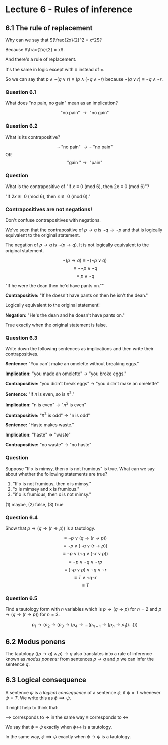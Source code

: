 # Lecture 6 - Rules of inference

## 6.1 The rule of replacement

Why can we say that $(\frac{2x}{2}^2 = x^2$?

Because $\frac{2x}{2} = x$.

And there's a rule of replacement.

It's the same in logic except with $\equiv$ instead of $=$.

So we can say that $p \land \neg(q \lor r) \equiv (p \land (\neg q \land \neg
r)$ because $\neg (q \lor r) \equiv \neg q \land \neg r$.

### Question 6.1

What does "no pain, no gain" mean as an implication?

$$ \text{"no pain" } \to \text{ "no gain"}$$

### Question 6.2

What is its contrapositive?

$$\neg \text{ "no pain" } \to \neg \text{ "no pain"}$$
OR
$$\text{"gain "} \to \text{ "pain"}$$

### Question

What is the contrapositive of "If $x \equiv 0$ (mod 6), then $2x \equiv 0$ (mod
6)"?

"If $2x \not\equiv 0$ (mod 6), then $x \not\equiv 0$ (mod 6)."

### Contrapositives are not negations!

Don't confuse contrapositives with negations.

We've seen that the contrapositive of $p \to q$ is $\neg q \to \neg p$ and that
is logically equivalent to the original statement.

The negation of $p \to q$ is $\neg (p \to q)$. It is not logically equivalent to
the original statement.

$$\neg (p \to q) \equiv \neg (\neg p \lor q)$$
$$\equiv \neg \neg p \land \neg q$$
$$\equiv p \land \neg q$$

"If he were the dean then he'd have pants on.""

**Contrapositive:** "If he doesn't have pants on then he isn't the dean."

Logically equivalent to the original statement!

**Negation:** "He's the dean and he doesn't have pants on."

True exactly when the original statement is false.

### Question 6.3

Write down the following sentences as implications and then write their
contrapositives.

**Sentence:** "You can't make an omelette without breaking eggs."

**Implication:** "you made an omelette" $\to$ "you broke eggs."

**Contrapositive:** "you didn't break eggs" $\to$ "you didn't make an omelette"

**Sentence:** "If $n$ is even, so is $n^2$."

**Implication:** "n is even" $\to$ "$n^2$ is even"

**Contrapositive:** "$n^2$ is odd" $\to$ "n is odd"

**Sentence:** "Haste makes waste."

**Implication:** "haste" $\to$ "waste"

**Contrapositive:** "no waste" $\to$ "no haste"

### Question

Suppose "If x is mimsy, then x is not frumious" is true. What can we say about
whether the following statements are true?

1. "If x is not frumious, then x is mimsy."
2. "x is mimsey and x is frumious."
3. "if x is frumious, then x is not mimsy."

(1) maybe, (2) false, (3) true

### Question 6.4

Show that $p \to (q \to (r \to p))$ is a tautology.

$$\equiv \neg p \lor (q \to (r \to p))$$
$$\equiv \neg p \lor (\neg q \lor (r \to p))$$
$$\equiv \neg p \lor (\neg q \lor (\neg r \lor p))$$
$$\equiv \neg p \lor \neg q \lor \neg r p$$
$$\equiv (\neg p \lor p) \lor \neg q \lor \neg r$$
$$\equiv T \lor \neg q \neg r$$
$$\equiv T$$

### Question 6.5

Find a tautology form with $n$ variables which is $p \to (q \to p)$ for $n=2$
and $p \to (q \to (r \to p))$ for $n=3$.

$$p_1 \to (p_2 \to (p_3 \to (p_4 \to \dots (p_{n-1} \to (p_n \to p_1 )) \dots
)))$$

## 6.2 Modus ponens

The tautology $((p \to q) \land p) \to q$ also translates into a rule of
inference known as _modus ponens:_ from sentences $p \to q$ and $p$ we can infer
the sentence $q$.

## 6.3 Logical consequence

A sentence $\psi$ is a _logical consequence_ of a sentence $\phi$, if $\psi = T$
whenever $\psi = T$. We write this as $\phi \implies \psi$.

It might help to think that:

$\implies$ corresponds to $\to$ in the same way $\equiv$ corresponds to
$\leftrightarrow$

We say that $\phi \equiv \psi$ exactly when $\phi \leftrightarrow$ is a
tautology.

In the same way, $\phi \implies \psi$ exactly when $\phi \to \psi$ is a
tautology.
